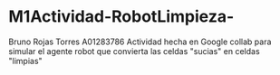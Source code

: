 # M1Actividad-RobotLimpieza-
Bruno Rojas Torres A01283786
Actividad hecha en Google collab para simular el agente robot que convierta las celdas "sucias" en celdas "limpias"
